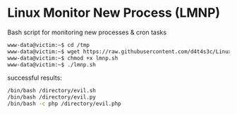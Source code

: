# Linux Monitor New Process (LMNP)

Bash script for monitoring new processes & cron tasks

```bash
www-data@victim:~$ cd /tmp
www-data@victim:~$ wget https://raw.githubusercontent.com/d4t4s3c/Linux-Monitor-New-Process/main/lmnp.sh
www-data@victim:~$ chmod +x lmnp.sh
www-data@victim:~$ ./lmnp.sh
```
successful results:

```bash
/bin/bash /directory/evil.sh
/bin/bash /directory/evil.py
/bin/bash -c php /directory/evil.php
```
